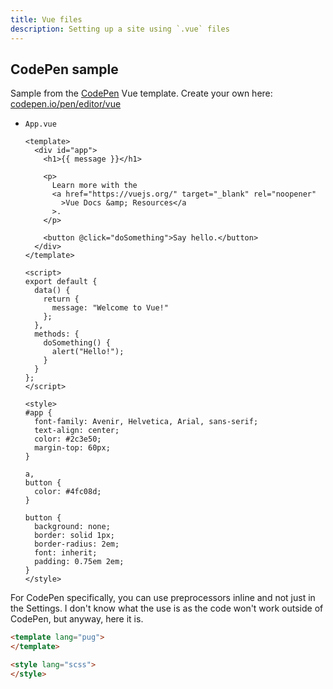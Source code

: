 ```yaml
---
title: Vue files
description: Setting up a site using `.vue` files
---
```


## CodePen sample

Sample from the [CodePen](https://codepen.io) Vue template. Create your own here: [codepen.io/pen/editor/vue](https://codepen.io/pen/editor/vue)

- `App.vue`
    ```vue
    <template>
      <div id="app">
        <h1>{{ message }}</h1>

        <p>
          Learn more with the
          <a href="https://vuejs.org/" target="_blank" rel="noopener"
            >Vue Docs &amp; Resources</a
          >.
        </p>

        <button @click="doSomething">Say hello.</button>
      </div>
    </template>

    <script>
    export default {
      data() {
        return {
          message: "Welcome to Vue!"
        };
      },
      methods: {
        doSomething() {
          alert("Hello!");
        }
      }
    };
    </script>

    <style>
    #app {
      font-family: Avenir, Helvetica, Arial, sans-serif;
      text-align: center;
      color: #2c3e50;
      margin-top: 60px;
    }

    a,
    button {
      color: #4fc08d;
    }

    button {
      background: none;
      border: solid 1px;
      border-radius: 2em;
      font: inherit;
      padding: 0.75em 2em;
    }
    </style>
    ```
    
For CodePen specifically, you can use preprocessors inline and not just in the Settings. I don't know what the use is as the code won't work outside of CodePen, but anyway, here it is.

```html
<template lang="pug">
</template>

<style lang="scss">
</style>
```
